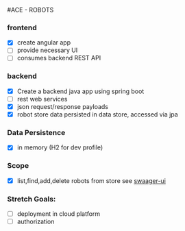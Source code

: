 #ACE -  ROBOTS


### frontend

- [x] create angular app 
- [ ] provide necessary UI
- [ ] consumes backend REST API

### backend

- [x] Create a backend java app using spring boot
- [ ] rest web services
- [x] json request/response payloads
- [x] robot store data persisted in data store, accessed via jpa 

### Data Persistence
- [x] in memory (H2 for dev profile)

### Scope
- [x] list,find,add,delete robots from store see [swaager-ui](http://localhost:8080/swagger-ui.html)

### Stretch Goals:
- [ ] deployment in cloud platform
- [ ] authorization
